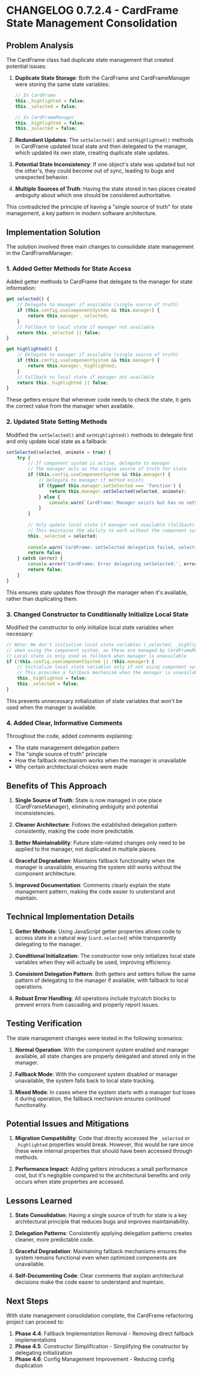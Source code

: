 # CHANGELOG 0.7.2.4 - CardFrame State Management Consolidation

## Problem Analysis

The CardFrame class had duplicate state management that created potential issues:

1. **Duplicate State Storage**: Both the CardFrame and CardFrameManager were storing the same state variables:
   ```javascript
   // In CardFrame
   this._highlighted = false;
   this._selected = false;
   
   // In CardFrameManager
   this._highlighted = false;
   this._selected = false;
   ```

2. **Redundant Updates**: The `setSelected()` and `setHighlighted()` methods in CardFrame updated local state and then delegated to the manager, which updated its own state, creating duplicate state updates.

3. **Potential State Inconsistency**: If one object's state was updated but not the other's, they could become out of sync, leading to bugs and unexpected behavior.

4. **Multiple Sources of Truth**: Having the state stored in two places created ambiguity about which one should be considered authoritative.

This contradicted the principle of having a "single source of truth" for state management, a key pattern in modern software architecture.

## Implementation Solution

The solution involved three main changes to consolidate state management in the CardFrameManager:

### 1. Added Getter Methods for State Access

Added getter methods to CardFrame that delegate to the manager for state information:
```javascript
get selected() {
    // Delegate to manager if available (single source of truth)
    if (this.config.useComponentSystem && this.manager) {
        return this.manager._selected;
    }
    // Fallback to local state if manager not available
    return this._selected || false;
}

get highlighted() {
    // Delegate to manager if available (single source of truth)
    if (this.config.useComponentSystem && this.manager) {
        return this.manager._highlighted;
    }
    // Fallback to local state if manager not available
    return this._highlighted || false;
}
```

These getters ensure that whenever code needs to check the state, it gets the correct value from the manager when available.

### 2. Updated State Setting Methods

Modified the `setSelected()` and `setHighlighted()` methods to delegate first and only update local state as a fallback:

```javascript
setSelected(selected, animate = true) {
    try {
        // If component system is active, delegate to manager
        // The manager acts as the single source of truth for state
        if (this.config.useComponentSystem && this.manager) {
            // Delegate to manager if method exists
            if (typeof this.manager.setSelected === 'function') {
                return this.manager.setSelected(selected, animate);
            } else {
                console.warn(`CardFrame: Manager exists but has no setSelected method`);
            }
        }
        
        // Only update local state if manager not available (fallback)
        // This maintains the ability to work without the component system
        this._selected = selected;
        
        console.warn(`CardFrame: setSelected delegation failed, selection will not be animated`);
        return false;
    } catch (error) {
        console.error('CardFrame: Error delegating setSelected:', error);
        return false;
    }
}
```

This ensures state updates flow through the manager when it's available, rather than duplicating them.

### 3. Changed Constructor to Conditionally Initialize Local State

Modified the constructor to only initialize local state variables when necessary:

```javascript
// Note: We don't initialize local state variables (_selected, _highlighted)
// when using the component system, as these are managed by CardFrameManager
// Local state is only used as fallback when manager is unavailable
if (!this.config.useComponentSystem || !this.manager) {
    // Initialize local state variables only if not using component system
    // This provides a fallback mechanism when the manager is unavailable
    this._highlighted = false;
    this._selected = false;
}
```

This prevents unnecessary initialization of state variables that won't be used when the manager is available.

### 4. Added Clear, Informative Comments

Throughout the code, added comments explaining:
- The state management delegation pattern
- The "single source of truth" principle
- How the fallback mechanism works when the manager is unavailable
- Why certain architectural choices were made

## Benefits of This Approach

1. **Single Source of Truth**: State is now managed in one place (CardFrameManager), eliminating ambiguity and potential inconsistencies.

2. **Cleaner Architecture**: Follows the established delegation pattern consistently, making the code more predictable.

3. **Better Maintainability**: Future state-related changes only need to be applied to the manager, not duplicated in multiple places.

4. **Graceful Degradation**: Maintains fallback functionality when the manager is unavailable, ensuring the system still works without the component architecture.

5. **Improved Documentation**: Comments clearly explain the state management pattern, making the code easier to understand and maintain.

## Technical Implementation Details

1. **Getter Methods**: Using JavaScript getter properties allows code to access state in a natural way (`card.selected`) while transparently delegating to the manager.

2. **Conditional Initialization**: The constructor now only initializes local state variables when they will actually be used, improving efficiency.

3. **Consistent Delegation Pattern**: Both getters and setters follow the same pattern of delegating to the manager if available, with fallback to local operations.

4. **Robust Error Handling**: All operations include try/catch blocks to prevent errors from cascading and properly report issues.

## Testing Verification

The state management changes were tested in the following scenarios:

1. **Normal Operation**: With the component system enabled and manager available, all state changes are properly delegated and stored only in the manager.

2. **Fallback Mode**: With the component system disabled or manager unavailable, the system falls back to local state tracking.

3. **Mixed Mode**: In cases where the system starts with a manager but loses it during operation, the fallback mechanism ensures continued functionality.

## Potential Issues and Mitigations

1. **Migration Compatibility**: Code that directly accessed the `_selected` or `_highlighted` properties would break. However, this would be rare since these were internal properties that should have been accessed through methods.

2. **Performance Impact**: Adding getters introduces a small performance cost, but it's negligible compared to the architectural benefits and only occurs when state properties are accessed.

## Lessons Learned

1. **State Consolidation**: Having a single source of truth for state is a key architectural principle that reduces bugs and improves maintainability.

2. **Delegation Patterns**: Consistently applying delegation patterns creates cleaner, more predictable code.

3. **Graceful Degradation**: Maintaining fallback mechanisms ensures the system remains functional even when optimized components are unavailable.

4. **Self-Documenting Code**: Clear comments that explain architectural decisions make the code easier to understand and maintain.

## Next Steps

With state management consolidation complete, the CardFrame refactoring project can proceed to:

1. **Phase 4.4**: Fallback Implementation Removal - Removing direct fallback implementations
2. **Phase 4.5**: Constructor Simplification - Simplifying the constructor by delegating initialization
3. **Phase 4.6**: Config Management Improvement - Reducing config duplication